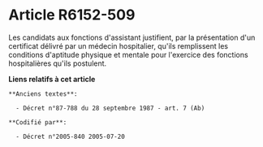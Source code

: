 # Article R6152-509

Les candidats aux fonctions d'assistant justifient, par la présentation d'un certificat délivré par un médecin hospitalier,
qu'ils remplissent les conditions d'aptitude physique et mentale pour l'exercice des fonctions hospitalières qu'ils
postulent.

**Liens relatifs à cet article**

	**Anciens textes**:

	  - Décret n°87-788 du 28 septembre 1987 - art. 7 (Ab)

	**Codifié par**:

	  - Décret n°2005-840 2005-07-20
